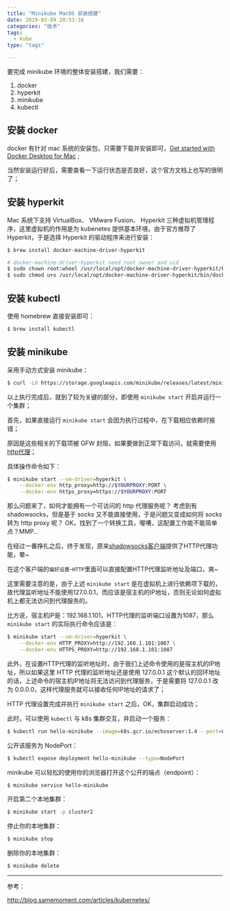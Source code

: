 ```yaml
---
title: "Minikube MacOS 安装搭建"
date: 2019-03-09 20:53:18
categories: "技术" 
tags: 
  - kube
type: "tags"

---
```


要完成 minikube 环境的整体安装搭建，我们需要：
1. docker
2. hyperkit
3. minikube
4. kubectl

## 安装 docker

docker 有针对 mac 系统的安装包，只需要下载并安装即可，[Get started with Docker Desktop for Mac](https://docs.docker.com/docker-for-mac/install/) ;

当然安装运行好后，需要查看一下运行状态是否良好，这个官方文档上也写的很明了；

## 安装 hyperkit
Mac 系统下支持 VirtualBox、 VMware Fusion、 Hyperkit 三种虚拟机管理程序，这里虚拟机的作用是为 kubenetes 提供基本环境，由于官方推荐了 Hyperkit，于是选择 Hyperkit 的驱动程序来进行安装：

``` sh
$ brew install docker-machine-driver-hyperkit

# docker-machine-driver-hyperkit need root owner and uid 
$ sudo chown root:wheel /usr/local/opt/docker-machine-driver-hyperkit/bin/docker-machine-driver-hyperkit
$ sudo chmod u+s /usr/local/opt/docker-machine-driver-hyperkit/bin/docker-machine-driver-hyperkit
```

## 安装 kubectl

使用 homebrew 直接安装即可：
``` sh
$ brew install kubectl
```

## 安装 minikube

采用手动方式安装 minikube：
``` sh
$ curl -LO https://storage.googleapis.com/minikube/releases/latest/minikube-darwin-amd64 && sudo install minikube-darwin-amd64 /usr/local/bin/minikube
```

以上执行完成后，就到了较为关键的部分，即使用 `minikube start` 开启并运行一个集群；

首先，如果直接运行 `minikube start` 会因为执行过程中，在下载相应依赖时报错；

原因是这些相关的下载项被 GFW 封阻，如果要做到正常下载访问，就需要使用[http代理](https://kubernetes.io/docs/setup/minikube/#using-minikube-with-an-http-proxy)；

具体操作命令如下：
``` sh
$ minikube start --vm-driver=hyperkit \
    --docker-env http_proxy=http://$YOURPROXY:PORT \
    --docker-env https_proxy=https://$YOURPROXY:PORT
```

那么问题来了，如何才能拥有一个可访问的 http 代理服务呢？
考虑到有 shadowsocks，但是基于 socks 又不能直接使用，于是问题又变成如何将 socks 转为 http proxy 呢？
OK，找到了一个转换工具，喔嘈，这配置工作能不能简单点？MMP...

在经过一番挣扎之后，终于发现，原来[shadowsocks客户端](https://github.com/shadowsocks/ShadowsocksX-NG)提供了HTTP代理功能，晕~

在这个客户端的`偏好设置`-`HTTP`里面可以直接配置HTTP代理监听地址及端口，爽~

这里需要注意的是，由于上述 `minikube start` 是在虚拟机上进行依赖项下载的，故代理监听地址不能使用127.0.0.1，而应该是宿主机的IP地址，否则无论如何虚拟机上都无法访问到代理服务的。

比方说，宿主机IP是：192.168.1.101，HTTP代理的监听端口设置为1087，那么 `minikube start` 的实际执行命令应该是：
``` sh
$ minikube start --vm-driver=hyperkit \
    --docker-env HTTP_PROXY=http://192.168.1.101:1087 \
    --docker-env HTTPS_PROXY=http://192.168.1.101:1087
```

此外，在设置HTTP代理的监听地址时，由于我们上述命令使用的是宿主机的IP地址，所以如果这里 HTTP 代理的监听地址还是使用 127.0.0.1 这个默认的回环地址的话，上述命令的宿主机IP地址将无法访问到代理服务，于是需要将 127.0.0.1 改为 0.0.0.0，这样代理服务就可以接收任何IP地址的请求了；

HTTP 代理设置完成并执行 `minikube start` 之后，OK，集群启动成功；

此时，可以使用 `kubectl` 与 k8s 集群交互，并启动一个服务：
``` sh
$ kubectl run hello-minikube --image=k8s.gcr.io/echoserver:1.4 --port=8080
```

公开该服务为 NodePort：
``` sh
$ kubectl expose deployment hello-minikube --type=NodePort
```

minikube 可以轻松的使用你的浏览器打开这个公开的端点（endpoint）：
``` sh
$ minikube service hello-minikube
```

开启第二个本地集群：
``` sh
$ minikube start -p cluster2
```

停止你的本地集群：
``` sh
$ minikube stop
```

删除你的本地集群：
``` sh
$ minikube delete
```

---

参考：

http://blog.samemoment.com/articles/kubernetes/